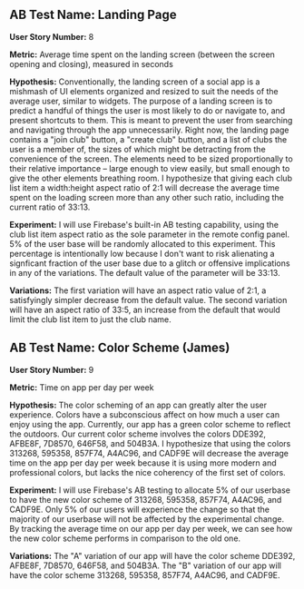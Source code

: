 ## AB Test Name: Landing Page

**User Story Number:**  8

**Metric:** Average time spent on the landing screen (between the screen opening and closing), measured in seconds

**Hypothesis:** Conventionally, the landing screen of a social app is a mishmash of UI elements organized and resized to suit the needs of the average user, similar to widgets. The purpose of a landing screen is to predict a handful of things the user is most likely to do or navigate to, and present shortcuts to them. This is meant to prevent the user from searching and navigating through the app unnecessarily. Right now, the landing page contains a "join club" button, a "create club" button, and a list of clubs the user is a member of, the sizes of which might be detracting from the convenience of the screen. The elements need to be sized proportionally to their relative importance – large enough to view easily, but small enough to give the other elements breathing room. I hypothesize that giving each club list item a width:height aspect ratio of 2:1 will decrease the average time spent on the loading screen more than any other such ratio, including the current ratio of 33:13.

**Experiment:** I will use Firebase's built-in AB testing capability, using the club list item aspect ratio as the sole parameter in the remote config panel. 5% of the user base will be randomly allocated to this experiment. This percentage is intentionally low because I don't want to risk alienating a signficant fraction of the user base due to a glitch or offensive implications in any of the variations. The default value of the parameter will be 33:13.

**Variations:** The first variation will have an aspect ratio value of 2:1, a satisfyingly simpler decrease from the default value. The second variation will have an aspect ratio of 33:5, an increase from the default that would limit the club list item to just the club name.

## AB Test Name: Color Scheme (James) 

**User Story Number:**  9

**Metric:** Time on app per day per week

**Hypothesis:** The color scheming of an app can greatly alter the user experience. Colors have a subconscious affect on how much a user can enjoy using the app. Currently, our app has a green color scheme to reflect the outdoors. Our current color scheme involves the colors DDE392, AFBE8F, 7D8570, 646F58, and 504B3A. I hypothesize that using the colors 313268, 595358, 857F74, A4AC96, and CADF9E will decrease the average time on the app per day per week because it is using more modern and professional colors, but lacks the nice coherency of the first set of colors.

**Experiment:** I will use Firebase's AB testing to allocate 5% of our userbase to have the new color scheme of 313268, 595358, 857F74, A4AC96, and CADF9E. Only 5% of our users will experience the change so that the majority of our userbase will not be affected by the experimental change. By tracking the average time on our app per day per week, we can see how the new color scheme performs in comparison to the old one.

**Variations:** The "A" variation of our app will have the color scheme DDE392, AFBE8F, 7D8570, 646F58, and 504B3A. The "B" variation of our app will have the color scheme 313268, 595358, 857F74, A4AC96, and CADF9E.

